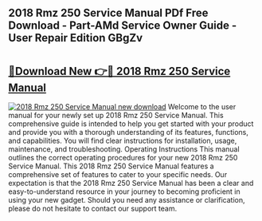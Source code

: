 ## 2018 Rmz 250 Service Manual PDf Free Download - Part-AMd Service Owner Guide - User Repair Edition GBgZv

# <h2><a href="http://bc26220.oget.top/?id=2018+Rmz+250+Service+Manual">🔗Download New 👉🔴 2018 Rmz 250 Service Manual</a></h2>

[![2018 Rmz 250 Service Manual new download](https://i.imgur.com/5g1atiW.png)](http://bc26220.oget.top/?id=2018+Rmz+250+Service+Manual)
Welcome to the user manual for your newly set up 2018 Rmz 250 Service Manual. This comprehensive guide is intended to help you get started with your product and provide you with a thorough understanding of its features, functions, and capabilities. You will find clear instructions for installation, usage, maintenance, and troubleshooting. Operating Instructions This manual outlines the correct operating procedures for your new 2018 Rmz 250 Service Manual. This 2018 Rmz 250 Service Manual features a comprehensive set of features to cater to your specific needs. Our expectation is that the 2018 Rmz 250 Service Manual has been a clear and easy-to-understand resource in your journey to becoming proficient in using your new gadget. Should you need any assistance or clarification, please do not hesitate to contact our support team.
